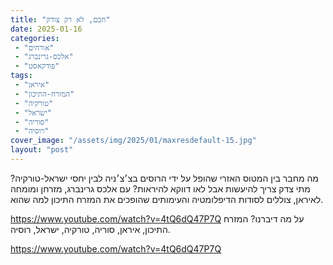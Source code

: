 ```yaml
---
title: "חכם, לא רק צודק"
date: 2025-01-16
categories: 
 - "אורחים"
 - "אלכס-גרינברג"
 - "פודקאסט"
tags: 
 - "איראן"
 - "המזרח-התיכון"
 - "טורקיה"
 - "ישראל"
 - "סוריה"
 - "רוסיה"
cover_image: "/assets/img/2025/01/maxresdefault-15.jpg"
layout: "post"
---
```


מה מחבר בין המטוס האזרי שהופל על ידי הרוסים בצ׳צ׳ניה לבין יחסי ישראל-טורקיה? מתי צדק צריך להיעשות אבל לאו דווקא להיראות? עם אלכס גרינברג, מזרחן ומומחה לאיראן, צוללים לסודות הדיפלומטיה והעימותים שהופכים את המזרח התיכון למה שהוא.

<https://www.youtube.com/watch?v=4tQ6dQ47P7Q>
על מה דיברנו? המזרח התיכון, איראן, סוריה, טורקיה, ישראל, רוסיה.

<https://www.youtube.com/watch?v=4tQ6dQ47P7Q>

